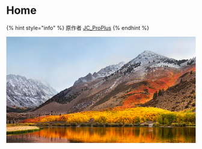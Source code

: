 # Home

{% hint style="info" %}
原作者 [JC\_ProPlus](https://app.gitbook.com/u/XTSMVRLycgRe6QizTTGyKkpUye93 "mention")
{% endhint %}

![High Sierra with JPEG zipped镇楼](.gitbook/assets/10-13-zipped.jpg)
